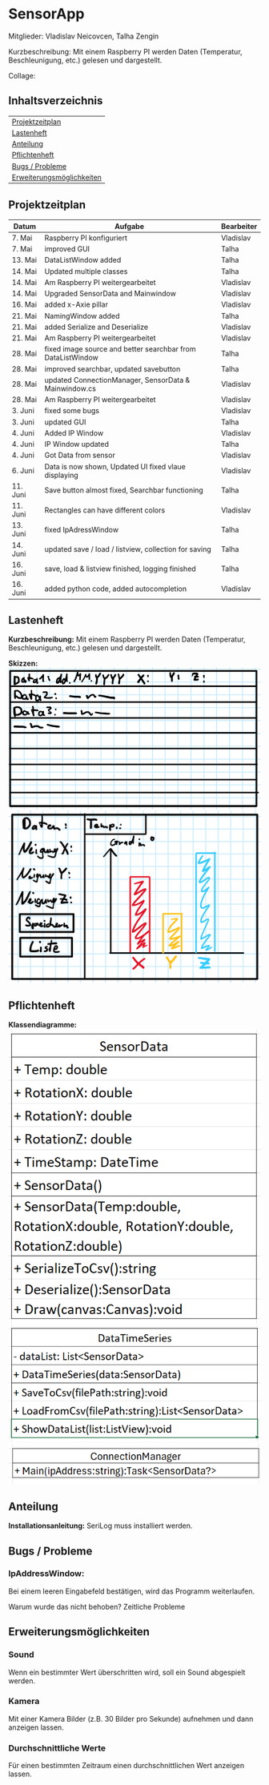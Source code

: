# SensorApp

Mitglieder: Vladislav Neicovcen, Talha Zengin

Kurzbeschreibung: Mit einem Raspberry PI werden Daten (Temperatur, Beschleunigung, etc.) gelesen und dargestellt.

Collage:



## Inhaltsverzeichnis

|  |
| ----------- |
| [Projektzeitplan](#projektzeitplan) |
| [Lastenheft](#lastenheft) |
| [Anteilung](#anteilung) |
| [Pflichtenheft](#pflichtenheft) |
| [Bugs / Probleme](#bugs--probleme) |
| [Erweiterungsmöglichkeiten](#erweiterungsmöglichkeiten) |

## Projektzeitplan

| Datum | Aufgabe | Bearbeiter |
| ----------- | ----------- | ----------- |
| 7. Mai | Raspberry PI konfiguriert | Vladislav |
| 7. Mai | improved GUI | Talha |
| 13. Mai | DataListWindow added | Talha |
| 14. Mai | Updated multiple classes | Talha |
| 14. Mai | Am Raspberry PI weitergearbeitet | Vladislav |
| 14. Mai | Upgraded SensorData and Mainwindow | Vladislav |
| 16. Mai | added x-Axie pillar | Vladislav |
| 21. Mai | NamingWindow added | Talha |
| 21. Mai | added Serialize and Deserialize | Vladislav |
| 21. Mai | Am Raspberry PI weitergearbeitet | Vladislav |
| 28. Mai | fixed image source and better searchbar from DataListWindow | Talha |
| 28. Mai | improved searchbar, updated savebutton | Talha |
| 28. Mai | updated ConnectionManager, SensorData & Mainwindow.cs | Vladislav |
| 28. Mai | Am Raspberry PI weitergearbeitet | Vladislav |
| 3. Juni | fixed some bugs | Vladislav |
| 3. Juni | updated GUI | Talha |
| 4. Juni | Added IP Window | Vladislav |
| 4. Juni | IP Window updated | Talha |
| 4. Juni | Got Data from sensor | Vladislav |
| 6. Juni | Data is now shown, Updated UI fixed vlaue displaying | Vladislav |
| 11. Juni | Save button almost fixed, Searchbar functioning | Talha |
| 11. Juni | Rectangles can have different colors | Vladislav |
| 13. Juni | fixed IpAdressWindow | Talha |
| 14. Juni | updated save / load / listview, collection for saving | Talha |
| 16. Juni | save, load & listview finished, logging finished | Talha |
| 16. Juni | added python code, added autocompletion | Vladislav |



## Lastenheft

**Kurzbeschreibung:** Mit einem Raspberry PI werden Daten (Temperatur, Beschleunigung, etc.) gelesen und dargestellt.

**Skizzen:** 
<img src="Skizzen/DataListWindow.png">
<img src="Skizzen/Mainwindow.png">



## Pflichtenheft

**Klassendiagramme:**
<img src="Skizzen/SensorData.png">
<img src="Skizzen/DataTimeSeries.png">
<img src="Skizzen/ConnectionManager.png">



## Anteilung

**Installationsanleitung:** SeriLog muss installiert werden.



## Bugs / Probleme

### IpAddressWindow:

Bei einem leeren Eingabefeld bestätigen, wird das Programm weiterlaufen.

Warum wurde das nicht behoben?
Zeitliche Probleme



## Erweiterungsmöglichkeiten

### Sound
Wenn ein bestimmter Wert überschritten wird, soll ein Sound abgespielt werden.

### Kamera
Mit einer Kamera Bilder (z.B. 30 Bilder pro Sekunde) aufnehmen und dann anzeigen lassen.

### Durchschnittliche Werte
Für einen bestimmten Zeitraum einen durchschnittlichen Wert anzeigen lassen.